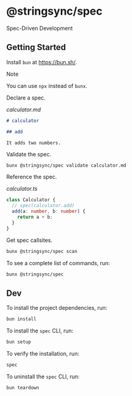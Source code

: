 # @stringsync/spec

Spec-Driven Development

## Getting Started

Install `bun` at https://bun.sh/.

> [!NOTE]  
> You can use `npx` instead of `bunx`.

Declare a spec.

_calculator.md_

```md
# calculator

## add

It adds two numbers.
```

Validate the spec.

```
bunx @stringsync/spec validate calculator.md
```

Reference the spec.

_calculator.ts_

```ts
class Calculator {
  // spec(calculator.add)
  add(a: number, b: number) {
    return a + b;
  }
}
```

Get spec callsites.

```sh
bunx @stringsync/spec scan
```

To see a complete list of commands, run:

```sh
bunx @stringsync/spec
```

## Dev

To install the project dependencies, run:

```sh
bun install
```

To install the `spec` CLI, run:

```sh
bun setup
```

To verify the installation, run:

```sh
spec
```

To uninstall the `spec` CLI, run:

```sh
bun teardown
```

